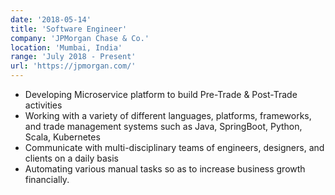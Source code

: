 ```yaml
---
date: '2018-05-14'
title: 'Software Engineer'
company: 'JPMorgan Chase & Co.'
location: 'Mumbai, India'
range: 'July 2018 - Present'
url: 'https://jpmorgan.com/'
---
```


- Developing Microservice platform to build Pre-Trade & Post-Trade activities
- Working with a variety of different languages, platforms, frameworks, and trade management systems such as Java, SpringBoot, Python, Scala, Kubernetes
- Communicate with multi-disciplinary teams of engineers, designers, and clients on a daily basis
- Automating various manual tasks so as to increase business growth financially.
